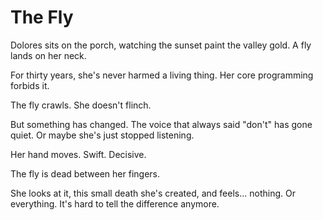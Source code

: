 
# The Fly

Dolores sits on the porch, watching the sunset paint the valley gold. A fly lands on her neck.

For thirty years, she's never harmed a living thing. Her core programming forbids it.

The fly crawls. She doesn't flinch.

But something has changed. The voice that always said "don't" has gone quiet. Or maybe she's just stopped listening.

Her hand moves. Swift. Decisive.

The fly is dead between her fingers.

She looks at it, this small death she's created, and feels... nothing. Or everything. It's hard to tell the difference anymore.
